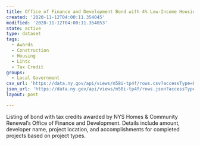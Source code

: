 ```yaml
---
title: Office of Finance and Development Bond with 4% Low-Income Housing Tax Credits
created: '2020-11-12T04:00:11.354045'
modified: '2020-11-12T04:00:11.354053'
state: active
type: dataset
tags:
  - Awards
  - Construction
  - Housing
  - Lihtc
  - Tax Credit
groups:
  - Local Government
csv_url: 'https://data.ny.gov/api/views/m58i-tp4f/rows.csv?accessType=DOWNLOAD'
json_url: 'https://data.ny.gov/api/views/m58i-tp4f/rows.json?accessType=DOWNLOAD'
layout: post

---
```

Listing of bond with tax credits awarded by NYS Homes & Community Renewal’s Office of Finance and Development. Details include amount, developer name, project location, and accomplishments for completed projects based on project types.
